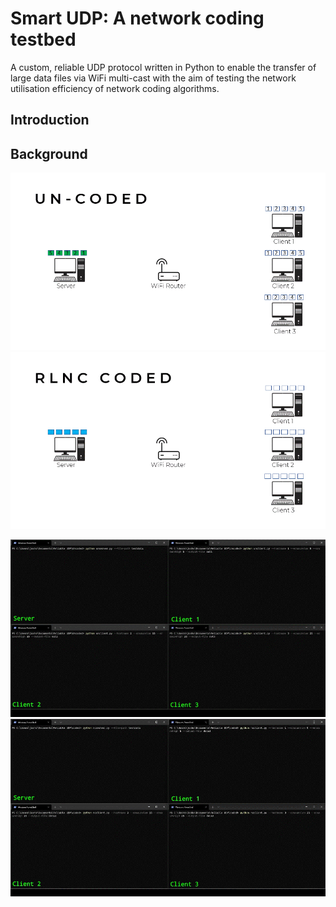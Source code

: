 # Smart UDP: A network coding testbed
A custom, reliable UDP protocol written in Python to enable the transfer of large data files via WiFi multi-cast with the aim of testing the network utilisation efficiency of network coding algorithms.

## Introduction

## Background

![uncoded-theory](img/uncoded.gif)
![rlnc-theory](img/coded.gif)

![uncoded-demo](img/uncodedVid.gif)
![rlnc-demo](img/codedVid.gif)

